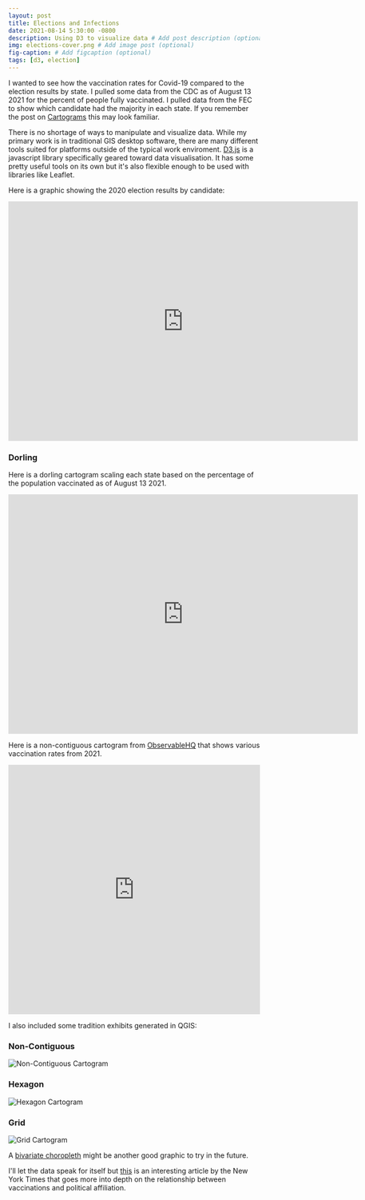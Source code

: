 ```yaml
---
layout: post
title: Elections and Infections
date: 2021-08-14 5:30:00 -0800
description: Using D3 to visualize data # Add post description (optional)
img: elections-cover.png # Add image post (optional)
fig-caption: # Add figcaption (optional)
tags: [d3, election]
---
```


I wanted to see how the vaccination rates for Covid-19 compared to the election results by state. I pulled some data from the CDC as of August 13 2021 for the percent of people fully vaccinated. I pulled data from the FEC to show which candidate had the majority in each state. If you remember the post on [Cartograms](https://anthonyblackham.com/cartograms/) this may look familiar.  

There is no shortage of ways to manipulate and visualize data. While my primary work is in traditional GIS desktop software, there are many different tools suited for platforms outside of the typical work enviroment. [D3.js](https://d3js.org/) is a javascript library specifically geared toward data visualisation. It has some pretty useful tools on its own but it's also flexible enough to be used with libraries like Leaflet. 

Here is a graphic showing the 2020 election results by candidate:

<div class="embed-container">
  <iframe
      src="https://anthonyblackham.com/elections-infections/election/"
      width="700"
      height="480"
      frameborder="0"
      allowfullscreen="">
  </iframe>
</div>

### Dorling

Here is a dorling cartogram scaling each state based on the percentage of the population vaccinated as of August 13 2021.

<div class="embed-container">
  <iframe
      src="https://anthonyblackham.com/elections-infections/dorling/"
      width="700"
      height="480"
      frameborder="0"
      allowfullscreen="">
  </iframe>
</div>

Here is a non-contiguous cartogram from [ObservableHQ](https://observablehq.com/) that shows various vaccination rates from 2021. 

<iframe width="100%" height="500" frameborder="0"
  src="https://observablehq.com/embed/@herbfargus/covid-19-vaccinations?cell=*"></iframe>

I also included some tradition exhibits generated in QGIS:

### Non-Contiguous

![Non-Contiguous Cartogram]({{site.baseurl}}/assets/img/vaccine-non-contiguous.png)

### Hexagon

![Hexagon Cartogram]({{site.baseurl}}/assets/img/vaccine-hex.png)

### Grid

![Grid Cartogram]({{site.baseurl}}/assets/img/vaccine-grid.png)

A [bivariate choropleth](https://observablehq.com/@d3/bivariate-choropleth) might be another good graphic to try in the future.

I'll let the data speak for itself but [this](https://www.nytimes.com/interactive/2021/04/17/us/vaccine-hesitancy-politics.html) is an interesting article by the New York Times that goes more into depth on the relationship between vaccinations and political affiliation. 
